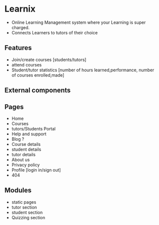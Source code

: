 # Learnix 
- Online Learning Management system where your Learning is super charged. 
- Connects Learners to tutors of their choice

## Features
   - Join/create courses [students/tutors]
   - attend courses
   - Student/tutor statistics [number of hours learned,performance, number of courses enrolled,made]
## External components

## Pages
  - Home
  - Courses
  - tutors/Students Portal
  - Help and support
  - Blog ?
  - Course details
  - student details
  - tutor details
  - About us
  - Privacy policy
  - Profile [login in/sign out]
  - 404 


## Modules
  - static pages
  - tutor section
  - student section
  - Quizzing section